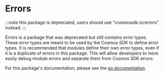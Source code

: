 # Errors

:::note
this package is deprecated, users should use "cosmossdk.io/errors" instead.
:::

Errors is a package that was deprecated but still contains error types. These error types are meant to be used by the Cosmos SDK to define error types. It is recommended that modules define their own error types, even if it is a duplicate of errors in this package. This will allow developers to more easily debug module errors and separate them from Cosmos SDK errors. 

For this package's documentation, please see the [go documentation](https://pkg.go.dev/github.com/cosmos/cosmos-sdk@v0.50/types/errors).
